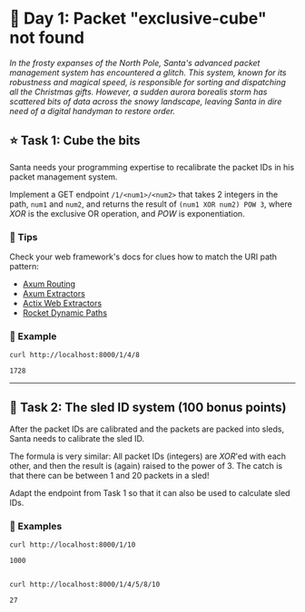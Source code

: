 🎄 Day 1: Packet "exclusive-cube" not found
===========================================

_In the frosty expanses of the North Pole, Santa's advanced packet management system has encountered a glitch. This system, known for its robustness and magical speed, is responsible for sorting and dispatching all the Christmas gifts. However, a sudden aurora borealis storm has scattered bits of data across the snowy landscape, leaving Santa in dire need of a digital handyman to restore order._

⭐ Task 1: Cube the bits
-----------------------

Santa needs your programming expertise to recalibrate the packet IDs in his packet management system.

Implement a GET endpoint `/1/<num1>/<num2>` that takes 2 integers in the path, `num1` and `num2`, and returns the result of `(num1 XOR num2) POW 3`, where _XOR_ is the exclusive OR operation, and _POW_ is exponentiation.

### 🔔 Tips

Check your web framework's docs for clues how to match the URI path pattern:

* [Axum Routing](https://docs.rs/axum/latest/axum/#routing)
* [Axum Extractors](https://docs.rs/axum/latest/axum/extract/index.html)
* [Actix Web Extractors](https://actix.rs/docs/extractors)
* [Rocket Dynamic Paths](https://rocket.rs/v0.5/guide/requests/#dynamic-paths)

### 💠 Example

    curl http://localhost:8000/1/4/8
    
    1728

* * *

🎁 Task 2: The sled ID system (100 bonus points)
------------------------------------------------

After the packet IDs are calibrated and the packets are packed into sleds, Santa needs to calibrate the sled ID.

The formula is very similar: All packet IDs (integers) are _XOR_'ed with each other, and then the result is (again) raised to the power of 3. The catch is that there can be between 1 and 20 packets in a sled!

Adapt the endpoint from Task 1 so that it can also be used to calculate sled IDs.

### 💠 Examples

    curl http://localhost:8000/1/10
    
    1000
    

    curl http://localhost:8000/1/4/5/8/10
    
    27
